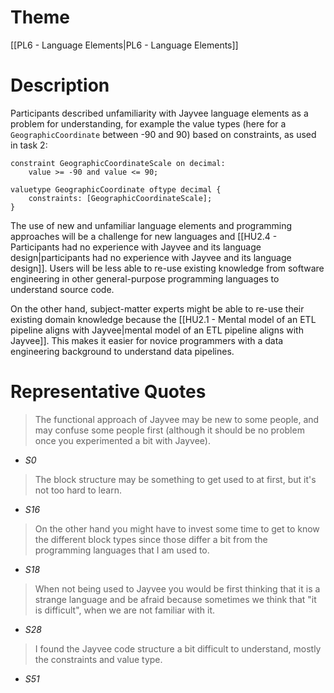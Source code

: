 # Theme

[[PL6 - Language Elements|PL6 - Language Elements]]
# Description

Participants described unfamiliarity with Jayvee language elements as a problem for understanding, for example the value types (here for a `GeographicCoordinate` between -90 and 90) based on constraints, as used in task 2:

```Jayvee
constraint GeographicCoordinateScale on decimal:
    value >= -90 and value <= 90;

valuetype GeographicCoordinate oftype decimal {
    constraints: [GeographicCoordinateScale];
}
```

The use of new and unfamiliar language elements and programming approaches will be a challenge for new languages and [[HU2.4 - Participants had no experience with Jayvee and its language design|participants had no experience with Jayvee and its language design]]. Users will be less able to re-use existing knowledge from software engineering in other general-purpose programming languages to understand source code.

On the other hand, subject-matter experts might be able to re-use their existing domain knowledge because the [[HU2.1 - Mental model of an ETL pipeline aligns with Jayvee|mental model of an ETL pipeline aligns with Jayvee]]. This makes it easier for novice programmers with a data engineering background to understand data pipelines.
# Representative Quotes

> The functional approach of Jayvee may be new to some people, and may confuse some people first (although it should be no problem once you experimented a bit with Jayvee).
 - *S0*

> The block structure may be something to get used to at first, but it's not too hard to learn.
 - *S16*

> On the other hand you might have to invest some time to get to know the different block types since those differ a bit from the programming languages that I am used to.
 - *S18*

> When not being used to Jayvee you would be first thinking that it is a strange language and be afraid because sometimes we think that "it is difficult", when we are not familiar with it.
 - *S28*

> I found the Jayvee code structure a bit difficult to understand, mostly the constraints and value type.
 - *S51*